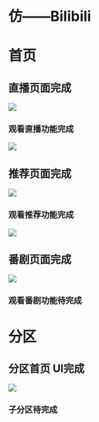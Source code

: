 # 仿——Bilibili

# 首页
## 直播页面完成

![](http://ww3.sinaimg.cn/large/650c943bgw1faaj45stbuj20ad0j3adx)

### 观看直播功能完成

![](http://ww3.sinaimg.cn/large/650c943bgw1faaj4xaxljj20ag0j5tar)

## 推荐页面完成

![](http://ww3.sinaimg.cn/large/650c943bgw1faaj6s3clxj20ae0j1n15)

### 观看推荐功能完成

![](http://ww3.sinaimg.cn/large/650c943bgw1faaj7f4my5j20aj0j3jsu)

## 番剧页面完成

![](http://ww3.sinaimg.cn/large/650c943bgw1faaj86ow72j20ac0j5jvm)

### 观看番剧功能待完成


# 分区

## 分区首页 UI完成

![](http://ww3.sinaimg.cn/large/650c943bgw1faajalsfgij20ag0j5dh5)

### 子分区待完成